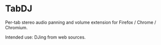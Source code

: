 # TabDJ
Per-tab stereo audio panning and volume extension for Firefox / Chrome / Chromium.

Intended use: DJing from web sources.